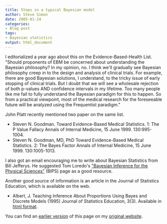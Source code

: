 ```yaml
---
title: Steps in a typical Bayesian model
author: Steve Simon
date: 2005-01-24
categories:
- Blog post
tags:
- Bayesian statistics
output: html_document
---
```


I editorialized a year ago about this on the Evidence-Based-Health List. "Should proponents of EBM be concerned about understanding the Bayesian philosophy? In my opinion, no. I think we'll gradually see Bayesian philosophy creep in to the design and analysis of clinical trials. For example, there are good Bayesian solutions, I understand, to the tricky issue of early stopping of clinical trials. But I doubt that we will see a wholesale rejection of both p-values AND confidence intervals in my lifetime. Too many people like me fail to fully understand the Bayesian paradigm for this to happen. So from a practical viewpoint, most of the medical research for the foreseeable future will be analyzed using the Frequentist paradigm."

John Platt recently mentioned two paper on the same list. 

+ Steven N. Goodman. Toward Evidence-Based Medical Statistics. 1: The P Value Fallacy Annals of Internal Medicine, 15 June 1999. 130:995-1004.
+ Steven N. Goodman, MD, PhD Toward Evidence-Based Medical Statistics. 2: The Bayes Factor Annals of Internal Medicine, 15 June 1999. 130:1005-1013.

I also got an email encouraging me to write about Bayesian Statistics from Bill Jefferys. He suggested Tom Loredo's ["Bayesian Inference for the Physical Sciences"][lor1] (BIPS) page as a good resource.

Another good source of information is an article in the Journal of Statistics Education, which is available on the web.

- Albert, J. Teaching Inference About Proportions Using Bayes and Discrete Models (1995) Journal of Statistics Education, 3(3). Available in [html format][alb1].

You can find an [earlier version][sim1] of this page on my [original website][sim2].

[sim1]: http://www.pmean.com/05/bayesian.html
[sim2]: http://www.pmean.com/original_site.html

[alb1]: http://www.amstat.org/publications/jse/v3n3/albert.html
[lor1]: http://astrosun.tn.cornell.edu/staff/loredo/bayes/

